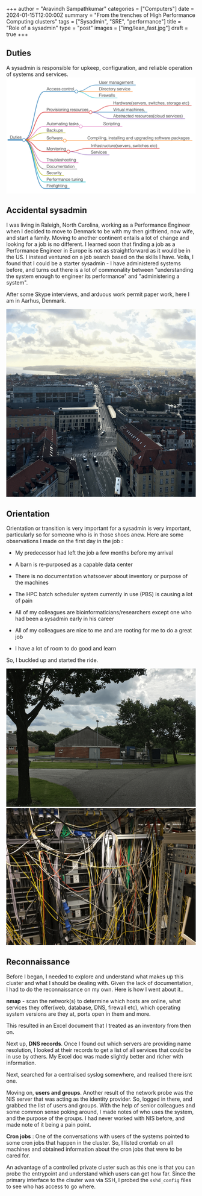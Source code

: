 +++
author = "Aravindh Sampathkumar"
categories = ["Computers"]
date = 2024-01-15T12:00:00Z
summary = "From the trenches of High Performance Computing clusters"
tags = ["Sysadmin", "SRE", "performance"]
title = "Role of a sysadmin"
type = "post"
images = ["img/lean_fast.jpg"]
draft = true
+++

## Duties
A sysadmin is responsible for upkeep, configuration, and reliable operation of systems and services.
![duties](duties.png)

## Accidental sysadmin
I was living in Raleigh, North Carolina, working as a Performance Engineer when I decided to move to Denmark to be with my then girlfriend, now wife, and start a family. Moving to another continent entails a lot of change and looking for a job is no different. I learned soon that finding a job as a Performance Engineer in Europe is not as straightforward as it would be in the US. I instead ventured on a job search based on the skills I have. Voila, I found that I could be a starter sysadmin - I have administered systems before, and turns out there is a lot of commonality between "understanding the system enough to engineer its performance" and "administering a system". 

After some Skype interviews, and arduous work permit paper work, here I am in Aarhus, Denmark.

![Aarhus](aarhus.png)

## Orientation
Orientation or transition is very important for a sysadmin is very important, particularly so for someone who is in those shoes anew. Here are some observations I made on the first day in the job :

-   My predecessor had left the job a few months before my arrival
    
-   A barn is re-purposed as a capable data center
    
-   There is no documentation whatsoever about inventory or purpose of the machines
    
-   The HPC batch scheduler system currently in use (PBS) is causing a lot of pain
    
-   All of my colleagues are bioinformaticians/researchers except one who had been a sysadmin early in his career
    
-   All of my colleagues are nice to me and are rooting for me to do a great job
    
-   I have a lot of room to do good and learn
    

So, I buckled up and started the ride.

![datacenter](barn.png)
![wires](wires.png)

## Reconnaissance
Before I began, I needed to explore and understand what makes up this cluster and what I should be dealing with. Given the lack of documentation, I had to do the reconnaissance on my own. Here is how I went about it..

**nmap** - scan the network(s) to determine which hosts are online, what services they offer(web, database, DNS, firewall etc), which operating system versions are they at, ports open in them and more.

This resulted in an Excel document that I treated as an inventory from then on. 

Next up, **DNS records**. Once I found out which servers are providing name resolution, I looked at their records to get a list of all services that could be in use by others. My Excel doc was made slightly better and richer with information.

Next, searched for a centralised syslog somewhere, and realised there isnt one.

Moving on, **users and groups**. Another result of the network probe was the NIS server that was acting as the identity provider. So, logged in there, and grabbed the list of users and groups. With the help of senior colleagues and some common sense poking around, I made notes of who uses the system, and the purpose of the groups. I had never worked with NIS before, and made note of it being a pain point.

**Cron jobs** : One of the conversations with users of the systems pointed to some cron jobs that happen in the cluster. So, I listed crontab on all machines and obtained information about the cron jobs that were to be cared for. 

An advantage of a controlled private cluster such as this one is that you can probe the entrypoint and understand which users can get how far. Since the primary interface to the clsuter was via SSH, I probed the `sshd_config` files to see who has access to go where.

##


